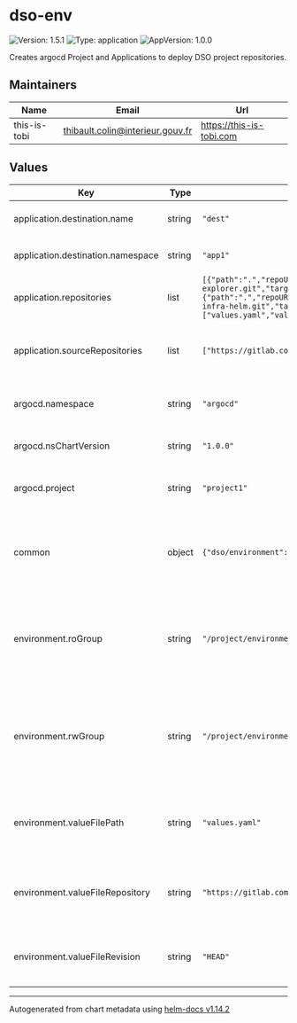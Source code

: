 # dso-env

![Version: 1.5.1](https://img.shields.io/badge/Version-1.5.1-informational?style=flat-square) ![Type: application](https://img.shields.io/badge/Type-application-informational?style=flat-square) ![AppVersion: 1.0.0](https://img.shields.io/badge/AppVersion-1.0.0-informational?style=flat-square)

Creates argocd Project and Applications to deploy DSO project repositories.

## Maintainers

| Name | Email | Url |
| ---- | ------ | --- |
| this-is-tobi | <thibault.colin@interieur.gouv.fr> | <https://this-is-tobi.com> |

## Values

| Key | Type | Default | Description |
|-----|------|---------|-------------|
| application.destination.name | string | `"dest"` | Nom du cluster applicatif cible |
| application.destination.namespace | string | `"app1"` | Nom du namespace applicatif cible |
| application.repositories | list | `[{"path":".","repoURL":"https://gitlab.com/projects/org/demo/quota-explorer.git","targetRevision":"main","valueFiles":[]},{"path":".","repoURL":"https://gitlab.com/projects/org/demo/tuto-java-infra-helm.git","targetRevision":"HEAD","valueFiles":["values.yaml","values-integ.yaml"]}]` | Liste des dépôts à déployer |
| application.sourceRepositories | list | `["https://gitlab.com/projects/org/demo"]` | Liste des dépôts à autoriser au niveau du AppProject |
| argocd.namespace | string | `"argocd"` | Namespace de création des objets ArgoCD |
| argocd.nsChartVersion | string | `"1.0.0"` | Version du Chart dso-ns à utiliser |
| argocd.project | string | `"project1"` | Préfixe des projets ArgoCD à créer |
| common | object | `{"dso/environment":"env","dso/organization":"org","dso/project":"project"}` | Informations communes, notamment appliquées en label sur les différents objets |
| environment.roGroup | string | `"/project/environment/RO"` | Nom du groupe à autoriser en lecture seule sur les objets applicatifs (-app) déployés par ArgoCD |
| environment.rwGroup | string | `"/project/environment/RW"` | Nom du groupe à autoriser en lecture/écriture sur les objets applicatifs (-app) déployés par ArgoCD |
| environment.valueFilePath | string | `"values.yaml"` | Chemin du fichier à utiliser lors de la récupération des values |
| environment.valueFileRepository | string | `"https://gitlab.com/projects/Infra/org/demo/infra.git"` | URL du repo avec le fichier values à utiliser pour cet environnement |
| environment.valueFileRevision | string | `"HEAD"` | Revision Git à utiliser lors de la récupération des values |

----------------------------------------------
Autogenerated from chart metadata using [helm-docs v1.14.2](https://github.com/norwoodj/helm-docs/releases/v1.14.2)
